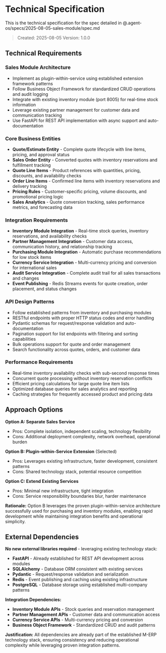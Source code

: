 # Technical Specification

This is the technical specification for the spec detailed in @.agent-os/specs/2025-08-05-sales-module/spec.md

> Created: 2025-08-05
> Version: 1.0.0

## Technical Requirements

### Sales Module Architecture
- Implement as plugin-within-service using established extension framework patterns
- Follow Business Object Framework for standardized CRUD operations and audit logging
- Integrate with existing inventory module (port 8005) for real-time stock information
- Leverage existing partner management for customer data and communication tracking
- Use FastAPI for REST API implementation with async support and auto-documentation

### Core Business Entities
- **Quote/Estimate Entity** - Complete quote lifecycle with line items, pricing, and approval status
- **Sales Order Entity** - Converted quotes with inventory reservations and fulfillment tracking  
- **Quote Line Items** - Product references with quantities, pricing, discounts, and availability checks
- **Order Line Items** - Confirmed line items with inventory reservations and delivery tracking
- **Pricing Rules** - Customer-specific pricing, volume discounts, and promotional pricing logic
- **Sales Analytics** - Quote conversion tracking, sales performance metrics, and forecasting data

### Integration Requirements
- **Inventory Module Integration** - Real-time stock queries, inventory reservations, and availability checks
- **Partner Management Integration** - Customer data access, communication history, and relationship tracking
- **Purchasing Module Integration** - Automatic purchase recommendations for low stock items
- **Currency Service Integration** - Multi-currency pricing and conversion for international sales
- **Audit Service Integration** - Complete audit trail for all sales transactions and changes
- **Event Publishing** - Redis Streams events for quote creation, order placement, and status changes

### API Design Patterns
- Follow established patterns from inventory and purchasing modules
- RESTful endpoints with proper HTTP status codes and error handling
- Pydantic schemas for request/response validation and auto-documentation
- Pagination support for list endpoints with filtering and sorting capabilities
- Bulk operations support for quote and order management
- Search functionality across quotes, orders, and customer data

### Performance Requirements  
- Real-time inventory availability checks with sub-second response times
- Concurrent quote processing without inventory reservation conflicts
- Efficient pricing calculations for large quote line item lists
- Optimized database queries for sales analytics and reporting
- Caching strategies for frequently accessed product and pricing data

## Approach Options

**Option A: Separate Sales Service** 
- Pros: Complete isolation, independent scaling, technology flexibility
- Cons: Additional deployment complexity, network overhead, operational burden

**Option B: Plugin-within-Service Extension** (Selected)
- Pros: Leverages existing infrastructure, faster development, consistent patterns
- Cons: Shared technology stack, potential resource competition

**Option C: Extend Existing Services**
- Pros: Minimal new infrastructure, tight integration
- Cons: Service responsibility boundaries blur, harder maintenance

**Rationale:** Option B leverages the proven plugin-within-service architecture successfully used for purchasing and inventory modules, enabling rapid development while maintaining integration benefits and operational simplicity.

## External Dependencies

**No new external libraries required** - leveraging existing technology stack:

- **FastAPI** - Already established for REST API development across modules
- **SQLAlchemy** - Database ORM consistent with existing services  
- **Pydantic** - Request/response validation and serialization
- **Redis** - Event publishing and caching using existing infrastructure
- **PostgreSQL** - Database storage using established multi-company patterns

**Integration Dependencies:**
- **Inventory Module APIs** - Stock queries and reservation management
- **Partner Management APIs** - Customer data and communication access
- **Currency Service APIs** - Multi-currency pricing and conversion
- **Business Object Framework** - Standardized CRUD and audit patterns

**Justification:** All dependencies are already part of the established M-ERP technology stack, ensuring consistency and reducing operational complexity while leveraging proven integration patterns.